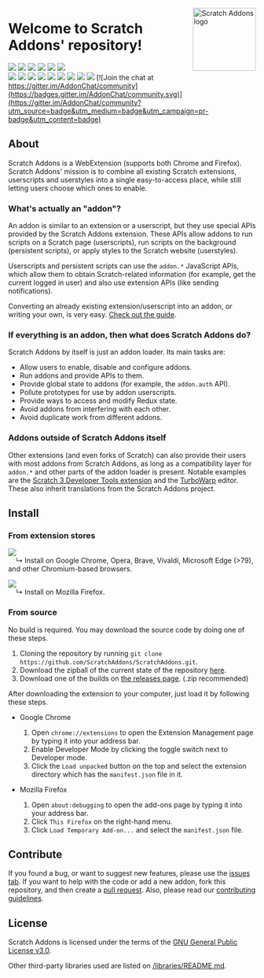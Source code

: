 <img src="https://raw.githubusercontent.com/ScratchAddons/ScratchAddons/master/images/icon.svg" alt="Scratch Addons logo" align="right" width="128px"></img>
# Welcome to Scratch Addons' repository!

[![](https://img.shields.io/github/stars/ScratchAddons/ScratchAddons?color=blue&style=flat-square)](https://github.com/ScratchAddons/ScratchAddons/stargazers) 
[![](https://img.shields.io/github/forks/ScratchAddons/ScratchAddons?color=blue&style=flat-square)](https://github.com/ScratchAddons/ScratchAddons/network/members)
[![](https://img.shields.io/github/watchers/ScratchAddons/ScratchAddons?color=blue&style=flat-square)](https://github.com/ScratchAddons/ScratchAddons/watchers) 
[![](https://img.shields.io/github/issues/ScratchAddons/ScratchAddons?color=green&style=flat-square)](https://github.com/ScratchAddons/ScratchAddons/issues) 
[![](https://img.shields.io/github/issues-pr/ScratchAddons/ScratchAddons?color=green&style=flat-square)](https://github.com/ScratchAddons/ScratchAddons/pulls) 
[![](https://img.shields.io/github/license/ScratchAddons/ScratchAddons?style=flat-square)](https://github.com/ScratchAddons/ScratchAddons/blob/master/LICENSE) <!-- 2 spaces -->  
[![](https://img.shields.io/chrome-web-store/v/fbeffbjdlemaoicjdapfpikkikjoneco?style=flat-square&logo=google-chrome&logoColor=white&label=version&color=4285F4)](https://chrome.google.com/webstore/detail/fbeffbjdlemaoicjdapfpikkikjoneco)
[![](https://img.shields.io/chrome-web-store/users/fbeffbjdlemaoicjdapfpikkikjoneco?style=flat-square&logo=google-chrome&logoColor=white&label=users&color=4285F4)](https://chrome.google.com/webstore/detail/fbeffbjdlemaoicjdapfpikkikjoneco)
[![](https://img.shields.io/amo/v/scratch-messaging-extension?style=flat-square&logo=firefox-browser&logoColor=white&label=version&color=FF7139)](https://addons.mozilla.org/firefox/addon/scratch-messaging-extension/)
[![](https://img.shields.io/amo/users/scratch-messaging-extension?style=flat-square&logo=firefox-browser&logoColor=white&label=users&color=FF7139)](https://addons.mozilla.org/firefox/addon/scratch-messaging-extension/)
[![](https://img.shields.io/github/v/release/ScratchAddons/ScratchAddons?style=flat-square&logo=github&logoColor=white&label=version&color=181717)](https://github.com/ScratchAddons/ScratchAddons/releases)
[![](https://img.shields.io/github/downloads/ScratchAddons/ScratchAddons/total?style=flat-square&logo=github&logoColor=white&label=downloads&color=181717)](https://github.com/ScratchAddons/ScratchAddons/releases)
[![](https://img.shields.io/badge/discuss-on_github-181717.svg?style=flat-square)](https://github.com/ScratchAddons/ScratchAddons/discussions)
[![](https://img.shields.io/badge/chat-on_discord-7289da.svg?style=flat-square)](https://discord.gg/R5NBqwMjNc)
[![](https://img.shields.io/badge/website-scratchaddons.com-ff7b26.svg?style=flat-square)](https://scratchaddons.com)
[![Join the chat at https://gitter.im/AddonChat/community](https://badges.gitter.im/AddonChat/community.svg)](https://gitter.im/AddonChat/community?utm_source=badge&utm_medium=badge&utm_campaign=pr-badge&utm_content=badge)

## About

Scratch Addons is a WebExtension (supports both Chrome and Firefox). Scratch Addons' mission is to combine all existing Scratch extensions, userscripts and userstyles into a single easy-to-access place, while still letting users choose which ones to enable.

### What's actually an "addon"?

An addon is similar to an extension or a userscript, but they use special APIs provided by the Scratch Addons extension. These APIs allow addons to run scripts on a Scratch page (userscripts), run scripts on the background (persistent scripts), or apply styles to the Scratch website (userstyles).

Userscripts and persistent scripts can use the `addon.*` JavaScript APIs, which allow them to obtain Scratch-related information (for example, get the current logged in user) and also use extension APIs (like sending notifications).

Converting an already existing extension/userscript into an addon, or writing your own, is very easy. [Check out the guide](https://github.com/ScratchAddons/ScratchAddons/wiki/Creating-an-addon).

### If everything is an addon, then what does Scratch Addons do?

Scratch Addons by itself is just an addon loader. Its main tasks are:

- Allow users to enable, disable and configure addons.
- Run addons and provide APIs to them.
- Provide global state to addons (for example, the `addon.auth` API).
- Pollute prototypes for use by addon userscripts.
- Provide ways to access and modify Redux state.
- Avoid addons from interfering with each other.
- Avoid duplicate work from different addons.

### Addons outside of Scratch Addons itself

Other extensions (and even forks of Scratch) can also provide their users with most addons from Scratch Addons, as long as a compatibility layer for `addon.*` and other parts of the addon loader is present. Notable examples are the [Scratch 3 Developer Tools extension](https://github.com/ScratchAddons/DevtoolsExtension) and the [TurboWarp](https://github.com/TurboWarp/scratch-gui/tree/develop/src/addons) editor. These also inherit translations from the Scratch Addons project.

## Install

### From extension stores

[![](https://img.shields.io/chrome-web-store/v/fbeffbjdlemaoicjdapfpikkikjoneco?style=flat-square&logo=google-chrome&logoColor=white&label=install&color=4285F4)](https://chrome.google.com/webstore/detail/fbeffbjdlemaoicjdapfpikkikjoneco)  
&nbsp;&nbsp;&nbsp;&nbsp;↳ Install on Google Chrome, Opera, Brave, Vivaldi, Microsoft Edge (>79), and other Chromium-based browsers.

[![](https://img.shields.io/amo/v/scratch-messaging-extension?style=flat-square&logo=firefox-browser&logoColor=white&label=install&color=FF7139)](https://addons.mozilla.org/firefox/addon/scratch-messaging-extension/)  
&nbsp;&nbsp;&nbsp;&nbsp;↳ Install on Mozilla Firefox.

### From source

No build is required. You may download the source code by doing one of these steps.

1. Cloning the repository by running `git clone https://github.com/ScratchAddons/ScratchAddons.git`.
2. Download the zipball of the current state of the repository [here](https://github.com/ScratchAddons/ScratchAddons/archive/master.zip).
3. Download one of the builds on [the releases page](https://github.com/ScratchAddons/ScratchAddons/releases). (.zip recommended)

After downloading the extension to your computer, just load it by following these steps.

- Google Chrome
  1. Open `chrome://extensions` to open the Extension Management page by typing it into your address bar.
  2. Enable Developer Mode by clicking the toggle switch next to Developer mode.
  3. Click the `Load unpacked` button on the top and select the extension directory which has the `manifest.json` file in it. 

- Mozilla Firefox
  1. Open `about:debugging` to open the add-ons page by typing it into your address bar.
  2. Click `This Firefox` on the right-hand menu.
  3. Click `Load Temporary Add-on...` and select the `manifest.json` file.

## Contribute

If you found a bug, or want to suggest new features, please use the [issues tab](https://github.com/ScratchAddons/ScratchAddons/issues). If you want to help with the code or add a new addon, fork this repository, and then create a [pull request](https://github.com/ScratchAddons/ScratchAddons/pulls). Also, please read our [contributing guidelines](https://github.com/ScratchAddons/ScratchAddons/blob/master/CONTRIBUTING.md).

## License

Scratch Addons is licensed under the terms of the [GNU General Public License v3.0](https://github.com/ScratchAddons/ScratchAddons/blob/master/LICENSE).

Other third-party libraries used are listed on [/libraries/README.md](https://github.com/ScratchAddons/ScratchAddons/tree/master/libraries#readme).
